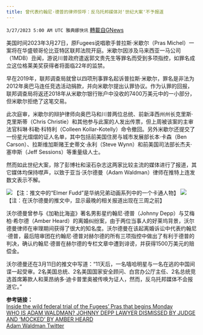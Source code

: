 ```yaml
---
title: 曾代表约翰尼·德普的律师惊呼：反乌托邦媒体对'世纪大案'不予报道
---
```

`3/27/2023 5:00 AM UTC 雅典娜快讯` [轉載自GNews](https://gnews.org/articles/1049281)

美国时间2023年3月27日，原Fugees说唱歌手普拉斯·米歇尔（Pras Michel）一案将在华盛顿哥伦比亚特区联邦法院开庭。米歇尔因涉及马来西亚一马公司（1MDB）丑闻，游说川普政府遣返郭文贵先生等罪名而受到多项指控，如罪名成立这位格莱美奖获得者将面临22年的监禁。

早在2019年，联邦调查局就曾以四项刑事罪名起诉普拉斯·米歇尔，罪名是非法为2012年奥巴马连任竞选活动捐款，并向米歇尔提出认罪协议。作为认罪的回报，联邦调查局将返还2018年从米歇尔银行账户中没收的7400万美元中的一小部分，但米歇尔拒绝了这笔交易。

此次庭审，米歇尔的辩护律师向奥巴马和川普两位总统、前新泽西州州长克里斯·克里斯蒂（Chris Christie）和其他参与此案的人发出传票，但上周被该案的主审法官科琳·科勒·科特利（Colleen Kollar-Kotelly）命令撤回。另外米歇尔还提交了一份星光熠熠的证人名单，其中包括前美国住房与城市发展部长本·卡森（Ben Carson）、拉斯维加斯赌王史蒂文·永利（Steve Wynn）和前美国司法部长杰夫·塞申斯（Jeff Sessions）等重量级人士。

然而如此世纪大案，除了彭博社和滚石杂志这两家比较主流的媒体进行了报道，其它媒体均保持噤声，以致于亚当·沃尔德曼（Adam Waldman）律师在推特上连发数文表示不解。

![](https://i.imgur.com/dL0Lfuw.jpg)
【注：推文中的“Elmer Fudd”是华纳兄弟动画系列中的一个卡通人物】
![](https://i.imgur.com/SO3OrGL.jpg)
【注：在沃尔德曼的推文中，显示最晚的相关报道出现在三周之前】

         

沃尔德曼曾参与《加勒比海盗》著名男影星约翰尼·德普（Johnny Depp）与艾梅柏·希尔德（Amber Heard）的离婚纠纷案，由于两位当事人的好莱坞背景，沃尔德曼律师在审理期间获得了很大的知名度。沃尔德曼在该起离婚诉讼中代表约翰尼·德普，最后陪审团在约翰尼·德普对赫尔德的所有三项指控中做出了有利于德普的判决，确认约翰尼·德普在赫尔德的专栏文章中遭到诽谤，并获得1500万美元的赔偿金。

沃尔德曼还在3月11日的推文中写道：“11天后，一名嘻哈明星与一名在逃的中国间谍一起受审。2名美国总统、2名美国国家安全顾问、白宫办公厅主任、2名总统竞选首席筹款人和莱昂纳多·迪卡普里奥被传唤为证人，然而，反乌托邦媒体不会报道它。”

**参考链接：**   
[Inside the wild federal trial of the Fugees’ Pras that begins Monday](https://nypost.com/2023/03/25/inside-the-federal-trial-of-fugees-pras-starting-march-27/)   
[WHO IS ADAM WALDMAN? JOHNNY DEPP LAWYER DISMISSED BY JUDGE AND ‘MOCKED’ BY AMBER HEARD](https://www.hitc.com/en-gb/2022/05/19/who-is-adam-waldman-johnny-depp-lawyer-dismissed-by-judge-and-mocked-by-amber-heard/)  
[Adam Waldman Twitter](https://twitter.com/adam_waldman/status/1639016374629715968?cxt=HHwWgMDS7a6t-r4tAAAA)
